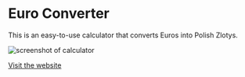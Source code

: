 # Euro Converter

This is an easy-to-use calculator that converts Euros into Polish Zlotys.

![screenshot of calculator][logo]

[Visit the website](https://met3usz.github.io/euro-converter/)

[logo]: https://i.imgur.com/CydkEVa.png

